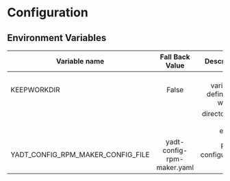 # Configuration

## Environment Variables

| Variable name                     | Fall Back Value            | Description                             |
|-----------------------------------|:--------------------------:|----------------------------------------:|
| KEEPWORKDIR                       | False                      | If this variable is defined the working |
|                                   |                            | directory will not be erased.           | 
| YADT_CONFIG_RPM_MAKER_CONFIG_FILE | yadt-config-rpm-maker.yaml | Path to configuration file              |
